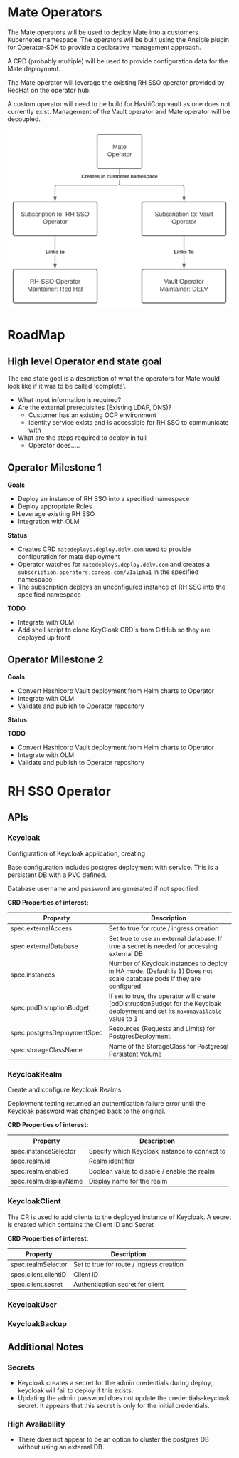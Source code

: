 # Mate Operators

The Mate operators will be used to deploy Mate into a customers Kubernetes namespace. The operators will be built using the Ansible plugin for Operator-SDK to provide a declarative management approach. 

A CRD (probably multiple) will be used to provide configuration data for the Mate deployment.

The Mate operator will leverage the existing RH SSO operator provided by RedHat on the operator hub.

A custom operator will need to be build for HashiCorp vault as one does not currently exist. Management of the Vault operator and Mate operator will be decoupled.

![Operator Topology](docs/images/operator-topology.svg "Operator Topology")

# RoadMap

## High level Operator end state goal

The end state goal is a description of what the operators for Mate would look like if it was to be called 'complete'.

- What input information is required?
- Are the external prerequisites (Existing LDAP, DNS)?
    - Customer has an existing OCP environment
    - Identity service exists and is accessible for RH SSO to communicate with
- What are the steps required to deploy in full
    - Operator does.....



## Operator Milestone 1

**Goals**
- Deploy an instance of RH SSO into a specified namespace
- Deploy appropriate Roles
- Leverage existing RH SSO
- Integration with OLM

**Status**
- Creates CRD `matedeploys.deploy.delv.com` used to provide configuration for mate deployment
- Operator watches for `matedeploys.deploy.delv.com` and creates a `subscription.operators.coreos.com/v1alpha1` in the specified namespace
- The subscription deploys an unconfigured instance of RH SSO into the specified namespace

**TODO**
- Integrate with OLM
- Add shell script to clone KeyCloak CRD's from GitHub so they are deployed up front

## Operator Milestone 2

**Goals**
- Convert Hashicorp Vault deployment from Helm charts to Operator
- Integrate with OLM
- Validate and publish to Operator repository

**Status**

**TODO**
- Convert Hashicorp Vault deployment from Helm charts to Operator
- Integrate with OLM
- Validate and publish to Operator repository



# RH SSO Operator


## APIs


### Keycloak

Configuration of Keycloak application, creating 

Base configuration includes postgres deployment with service. This is a persistent DB with a PVC defined.

Database username and password are generated if not specified

**CRD Properties of interest:**


| **Property** | **Description** |
| ------------ | --------------- |
| spec.externalAccess | Set to true for route / ingress creation |
| spec.externalDatabase |Set true to use an external database. If true a secret is needed for accessing external DB|
| spec.instances | Number of Keycloak instances to deploy in HA mode. (Default is 1) Does not scale database pods if they are configured |
| spec.podDisruptionBudget | If set to true, the operator will create [odDistruptionBudget for the Keycloak deployment and set its `maxUnavailable` value to 1|
| spec.postgresDeploymentSpec | Resources (Requests and Limits) for PostgresDeployment. |
| spec.storageClassName | Name of the StorageClass for Postgresql Persistent Volume |



### KeycloakRealm

Create and configure Keycloak Realms.

Deployment testing returned an authentication failure error until the Keycloak password was changed back to the original.

**CRD Properties of interest:**

| **Property** | **Description** |
| ------------ | --------------- |
| spec.instanceSelector | Specify which Keycloak instance to connect to |
| spec.realm.id | Realm identifier |
| spec.realm.enabled | Boolean value to disable / enable the realm |
| spec.realm.displayName | Display name for the realm |

### KeycloakClient

The CR is used to add clients to the deployed instance of Keycloak. A secret is created which contains the Client ID and Secret

**CRD Properties of interest:**

| **Property** | **Description** |
| ------------ | --------------- |
| spec.realmSelector | Set to true for route / ingress creation |
| spec.client.clientID | Client ID |
| spec.client.secret | Authentication secret for client |



### KeycloakUser

### KeycloakBackup

## Additional Notes


### Secrets



*   Keycloak creates a secret for the admin credentials during deploy, keycloak will fail to deploy if this exists.
*   Updating the admin password does not update the credentials-keycloak secret. It appears that this secret is only for the initial credentials.


### High Availability



*   There does not appear to be an option to cluster the postgres DB without using an external DB.